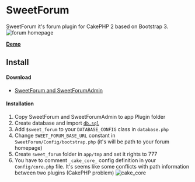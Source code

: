 SweetForum
==========

SweetForum it's forum plugin for CakePHP 2 based on Bootstrap 3.
![forum homepage](http://sf.saydima.com/img/github/forum.png)

**[Demo](http://sf.saydima.com/forum/)**

## Install

#### Download
* [SweetForum and SweetForumAdmin](https://github.com/scofield-ua/SweetForum/archive/master.zip)

#### Installation
1. Copy SweetForum and SweetForumAdmin to app Plugin folder
2. Create database and import [`db.sql`](https://github.com/scofield-ua/SweetForum/blob/master/db.sql)
3. Add `$sweet_forum` to your `DATABASE_CONFIG` class in `database.php`
4. Change `SWEET_FORUM_BASE_URL` constant in `SweetForum/Config/bootstrap.php` (it's will be path to your forum homepage)
5. Create `sweet_forum` folder in `app/tmp` and set it rights to 777
6. You have to comment `_cake_core_` config definition in your `Config/core.php` file. It's seems like some conflicts with path information between two plugins (CakePHP problem)
![cake_core](http://sf.saydima.com/img/github/cake_core.png)
